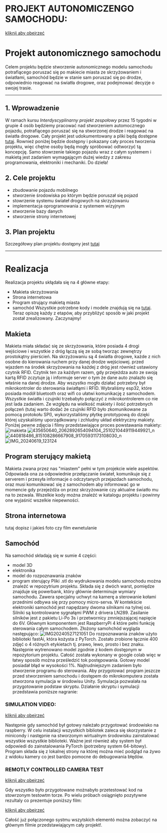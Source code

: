 # PROJEKT AUTONOMICZENGO SAMOCHODU:
[kliknij aby obejrzeć](url_do_filmu)


# Projekt autonomicznego samochodu 

Celem projektu będzie stworzenie autonomicznego modelu samochodu potrafiącego poruszać się po makiecie miasta ze skrzyżowaniem i światłami, samochód będzie w stanie sam poruszać się po drodze, odpowiednio reagować na światła drogowe, oraz podejmować decyzje o swojej trasie.

___
## 1. Wprowadzenie
W ramach kursu *Interdyscyplinarny projekt zespołowy* przez 15 tygodni w grupie 4 osób będziemy pracować nad stworzeniem automocznego pojazdu, potrafiącego poruszać się na stworzonej drodze i reagować na światła drogowe. Cały projekt jest udokumentowany a pliki będą dostępne [tutaj](https://github.com/AitenAndGo/IPZ "tutaj!"). Rownież poniżej będzie dostępny i pokazany cały proces tworzenia projektu, więc chętne osoby będą mogły spróbować odtworzyć tą koncepcję. Samo stowrzenie takiego pojazdu wraz z całym systemem i makietą jest zadaniem wymagającym dużej wiedzy z zakresu programowania, elektroniki i mechaniki. Do dzieła!

## 2. Cele projektu
+ zbudowanie pojazdu mobilnego
+ stworzenie środowiska po którym będzie poruszał się pojazd
+ stowrzenie systemu świateł drogowych na skrzyżowaniu
+ implementacja oprogramowania z systemem wizyjnym
+ stworzenie bazy danych
+ stworzenie strony internetowej

## 3. Plan projektu
Szczegółowy plan projektu dostępny jest [tutaj](https://github.com/AitenAndGo/IPZ/blob/main/Documentation/Plan.txt "tutaj!")

    
___
# Realizacja
Realizacja projektu skłądała się na 4 główne etapy:
+ Makieta skrzyżowania
+ Strona internetowa
+ Program strujący makietą miasta
+ samochód
Wszystkie potrzebne kody i modele znajdują się na [tutaj](https://github.com/AitenAndGo/IPZ "tutaj!"). Teraz opiszę każdy z etapów, aby przybliżyć sposób w jaki projekt został zrealizowany.
Zaczynajmy!

##  Makieta
Makieta miała składać się ze skrzyżowania, które posiada 4 drogi wejściowe i wszystkie z dróg łączą się ze sobą tworząc zewnętrzy prostokątny pierścień. Na skrzyżowaniu są 4 światła drogowe, każde z nich osobne do kierowania ruchem przy danej drodze wejściowej. przed wjazdem na środek skrzyżowania na każdej z dróg jest również ustawiony czytnik RFID. Czytnik ten za każdym razem, gdy przejeżdza auto ze swoją kartą RFID zczytuje ją i informuje server o tym że dane auto znalazło się właśnie na danej drodze. Aby wszystko mogło działać potrzebny był mikrokontroler do sterowania światłąmi i RFID. Wybraliśmy esp32, które posiada modół bluetooth oraz wifi co ułatwi komunikację z samochodem. Wszystkie światła i czujniki trzebabyło połączyć z mikrokontrolerem co nie jest lada zadaniem. Ze względu na wielkość makiety i ilość potrzebnych połączeń (tutaj warto dodać że czujniki RFID było zkomunikowane za pomocą protokołu SPI), wykorzystaliśmy płytkę prototypową do dzięki której uzyskaliśmy uporządkowany i zchludny układ elektryczny makiety.
Poniżej pewne zdjęcia i filmy przedstawiające proces powstawania makiety:
![makieta](https://github.com/AitenAndGo/IPZ/assets/87769038/0e3b4f39-4487-42d9-8e41-d7d6547c3677)
![435650640_2062892654094104_2510210449119449921_n](https://github.com/AitenAndGo/IPZ/assets/87769038/0c56d28a-5559-4d9f-a41f-ff719faac495)
![440818486_815108286667908_91705931173108030_n](https://github.com/AitenAndGo/IPZ/assets/87769038/62c4538c-78fc-437b-b8d0-fb5394633261)
![IMG_20240619_123124](https://github.com/AitenAndGo/IPZ/assets/87769038/04248355-eb58-4fc6-bdc6-8384c063734c)

## Program sterujący makietą
Makieta zwana przez nas "miastem" pełni w tym projekcie wiele aspektów. Odpowiada ona za odpowiednie przełączanie świateł, komunikuje się z serverem i przesyła informacje o odczytanych przejazdach samochodu, oraz musi komunikować się z samochodem aby informować go w momencie gdy przejeżdża on przez skrzyżowanie czy aktualne światło mu na to zezwala. Wszelkie kody można znaleźć w katalogu projektu i powinny one wyjaśnić wszelkie niepewności.

## Strona internetowa
tutaj dopisz i jakieś foto czy film ewnetulanie

## Samochód
Na samochód składają się w sumie 4 części:
+ model 3D
+ elektronika
+ model do rozpoznawania znaków
+ program sterujący
Pliki .stl do wydrukowania modelu samochodu można znaleźć w repozytrium projektu. Składa się z dwóch warst, pomiędze znajduje się powerbank, który głównie determinuje wymiary samochodu. Zawera specjalny uchwyt na kamerę a sterowanie kołami przednimi odbywa się przy pomocy micro-serva. W kontekście elektroniki samochód jest napędzany dwoma silnikami na tylnej osi. Silniki są kontrolowane sygnałąmi PWM z drivera LN289. Zasilanie silników jest z pakietu Li-Po 3s i przetwornicy zmniejszającej napięcie do 6V. Głównym komponentem jest RaspberryPi 4 które pełni funkcję sterowania całym samochodem. Złożony samohchód wygląda następująco:
![IMG20240527121051](https://github.com/AitenAndGo/IPZ/assets/87769038/6ef540e5-8917-44ee-bb5c-4f660c7397ce)
Do rozpoznawania znaków użyto biblioteki fastAi, która kożysta z PyTorch. Zostało zrobione łącznie 400 zdjęć o 4 różnych etykietach tj. prawo, lewo, prosto i bez znaku. Następnie wytrenowano model zgodnie z kodem dostępnym w repozytorium projektu. Całość została wykonany w google colab więc w łatwy sposób można prześledzić tok postępowania. Gotowy model posiadał błąd w wysokości 1%.
Najtrudniejszym zadaniem było stworzenie programu do sterowania. Aby przygotować program jeszcze przed stworzeniem samochodu i dostępem do mikrokomputera została stworzona symulacja w środowisu Unity. Symulacja pozwalała na przygotowanie podstaw skryptu. Działanie skryptu i symulacji przedstawia poniższe nagranie:
### SIMULATION VIDEO:
[kliknij aby obejrzeć](https://github.com/AitenAndGo/IPZ/assets/87769038/a0adc0f1-8832-4500-9a60-e44e0641514c "tutaj!")

Następnie gdy samochód był gotowy należało przygotować środowisko na raspberry. W celu instalacji wszystkich bibliotek zaleca się skorzystanie z minicondy i następnie na stworzonym wirtualnym środowisku zainstalować wszystkie wszystkie biblioteki. Ważne jest również aby system był odpowiedi do zainstalowania PyTorch (potrzebny system 64-bitowy). Program składa się z lokalnej strony na której można mieć podgląd na żywo z widoku kamery co jest bardzo pomocne do debugowania błędów. 
### REMOTLY CONTROLLED CAMERA TEST

[kliknij aby obejrzeć](https://github.com/AitenAndGo/IPZ/assets/87769038/37e9659a-60ab-4ea5-bf75-93e4743b6fed "tutaj!")

Gdy wszystko było przygotowane możnabyło przetestować kod na stowrzonym testowtm torze. Po wielu próbach osiągnięto pozytywne rezultaly co prezentuje poniższy film:

[kliknij aby obejrzeć](https://github.com/AitenAndGo/IPZ/assets/87769038/8e6763ad-770e-4cb4-8f08-51653d83972e "tutaj!")

Całość już połączonego systmu wszytskich elementó można zobaczyć na głównym filmie przedstawiającym cały projekt!. 









